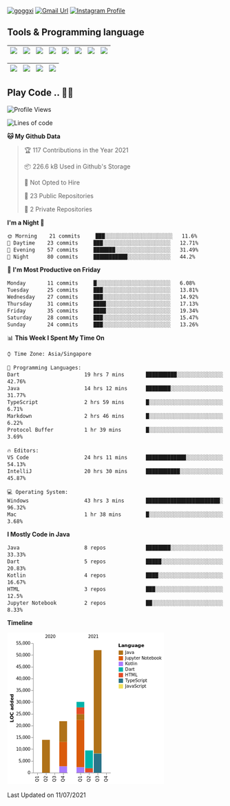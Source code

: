 [![goggxi](https://img.shields.io/badge/Portofolio-Goggxi-orange)](https://goggxi.github.io)
[![Gmail Url](https://img.shields.io/twitter/url?label=Goggxi@gmail.com&logo=gmail&style=social&url=http%3A%2F%2Fmailto%3Acontact.Goggxi@gmail.com)](mailto:Goggxi@gmail.com) [![Instagram Profile](https://img.shields.io/twitter/url?label=moh_rifkan&logo=instagram&style=social&url=https://www.instagram.com/moh_rifkan/)](https://www.instagram.com/moh_rifkan/)

## Tools & Programming language
| [<img src="https://miro.medium.com/max/2800/1*UpiyYV4onPs4emx-whdVHA.png" width="50">]() | [<img src="https://cdn.svgporn.com/logos/flutter.svg" width="50">]() | [<img src="https://cdn.svgporn.com/logos/jupyter.svg" width="50">]() | [<img src="https://cdn.svgporn.com/logos/mysql.svg" width="50">]() | <img src="https://cdn.svgporn.com/logos/postgresql.svg" width="50"/> | <img src="https://cdn.svgporn.com/logos/firebase.svg" width="50"/> | <img src="https://cdn.svgporn.com/logos/spring-icon.svg" width="50"/> | <img src="https://cncf-branding.netlify.app/img/projects/grpc/horizontal/color/grpc-horizontal-color.svg" width="50"/>
|-----|----|----|----|----|----|----|----|

|[<img src="https://cdn.svgporn.com/logos/kotlin.svg" width="50">]() | [<img src="https://cdn.svgporn.com/logos/java.svg" width="50">]() | [<img src="https://cdn.svgporn.com/logos/dart.svg" width="50">]() | [<img src="https://cdn.svgporn.com/logos/python.svg" width="50">]() |
|---|---|---|---|


## Play Code .. 💬🚀

<!--START_SECTION:waka-->
![Profile Views](http://img.shields.io/badge/Profile%20Views-41-blue)

![Lines of code](https://img.shields.io/badge/From%20Hello%20World%20I%27ve%20Written-127362%20lines%20of%20code-blue)

**🐱 My Github Data** 

> 🏆 117 Contributions in the Year 2021
 > 
> 📦 226.6 kB Used in Github's Storage 
 > 
> 🚫 Not Opted to Hire
 > 
> 📜 23 Public Repositories 
 > 
> 🔑 2 Private Repositories  
 > 
**I'm a Night 🦉** 

```text
🌞 Morning    21 commits     ███░░░░░░░░░░░░░░░░░░░░░░   11.6% 
🌆 Daytime    23 commits     ███░░░░░░░░░░░░░░░░░░░░░░   12.71% 
🌃 Evening    57 commits     ███████░░░░░░░░░░░░░░░░░░   31.49% 
🌙 Night      80 commits     ███████████░░░░░░░░░░░░░░   44.2%

```
📅 **I'm Most Productive on Friday** 

```text
Monday       11 commits     █░░░░░░░░░░░░░░░░░░░░░░░░   6.08% 
Tuesday      25 commits     ███░░░░░░░░░░░░░░░░░░░░░░   13.81% 
Wednesday    27 commits     ███░░░░░░░░░░░░░░░░░░░░░░   14.92% 
Thursday     31 commits     ████░░░░░░░░░░░░░░░░░░░░░   17.13% 
Friday       35 commits     ████░░░░░░░░░░░░░░░░░░░░░   19.34% 
Saturday     28 commits     ███░░░░░░░░░░░░░░░░░░░░░░   15.47% 
Sunday       24 commits     ███░░░░░░░░░░░░░░░░░░░░░░   13.26%

```


📊 **This Week I Spent My Time On** 

```text
⌚︎ Time Zone: Asia/Singapore

💬 Programming Languages: 
Dart                     19 hrs 7 mins       ██████████░░░░░░░░░░░░░░░   42.76% 
Java                     14 hrs 12 mins      ████████░░░░░░░░░░░░░░░░░   31.77% 
TypeScript               2 hrs 59 mins       █░░░░░░░░░░░░░░░░░░░░░░░░   6.71% 
Markdown                 2 hrs 46 mins       █░░░░░░░░░░░░░░░░░░░░░░░░   6.22% 
Protocol Buffer          1 hr 39 mins        █░░░░░░░░░░░░░░░░░░░░░░░░   3.69%

🔥 Editors: 
VS Code                  24 hrs 11 mins      █████████████░░░░░░░░░░░░   54.13% 
IntelliJ                 20 hrs 30 mins      ███████████░░░░░░░░░░░░░░   45.87%

💻 Operating System: 
Windows                  43 hrs 3 mins       ████████████████████████░   96.32% 
Mac                      1 hr 38 mins        █░░░░░░░░░░░░░░░░░░░░░░░░   3.68%

```

**I Mostly Code in Java** 

```text
Java                     8 repos             ████████░░░░░░░░░░░░░░░░░   33.33% 
Dart                     5 repos             █████░░░░░░░░░░░░░░░░░░░░   20.83% 
Kotlin                   4 repos             ████░░░░░░░░░░░░░░░░░░░░░   16.67% 
HTML                     3 repos             ███░░░░░░░░░░░░░░░░░░░░░░   12.5% 
Jupyter Notebook         2 repos             ██░░░░░░░░░░░░░░░░░░░░░░░   8.33%

```


**Timeline**

![Chart not found](https://raw.githubusercontent.com/Goggxi/Goggxi/main/charts/bar_graph.png) 


 Last Updated on 11/07/2021
<!--END_SECTION:waka-->
